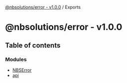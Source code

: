 [@nbsolutions/error - v1.0.0](README.md) / Exports

# @nbsolutions/error - v1.0.0

## Table of contents

### Modules

- [NBSError](modules/nbserror.md)
- [api](modules/api.md)
